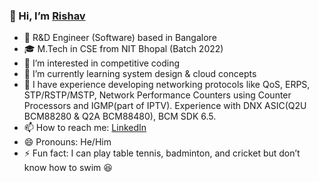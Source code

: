 ### 👋 Hi, I’m [Rishav](https://github.com/TheRishavRoy) 
- 💼 R&D Engineer (Software) based in Bangalore
- 🎓 M.Tech in CSE from NIT Bhopal (Batch 2022)  
- 👀 I’m interested in competitive coding  
- 🌱 I’m currently learning system design & cloud concepts  
- 🚀 I have experience developing networking protocols like QoS, ERPS, STP/RSTP/MSTP, Network Performance Counters using Counter Processors and IGMP(part of IPTV). Experience with DNX ASIC(Q2U BCM88280 & Q2A BCM88480), BCM SDK 6.5.  
- 📫 How to reach me: [LinkedIn](https://in.linkedin.com/in/the-rishav-roy)  
- 😄 Pronouns: He/Him  
- ⚡ Fun fact: I can play table tennis, badminton, and cricket but don’t know how to swim 😆  

<!---
TheRishavRoy/TheRishavRoy is a ✨ special ✨ repository because its `README.md` (this file) appears on your GitHub profile.
You can click the Preview link to take a look at your changes.
--->
